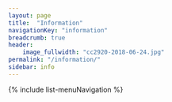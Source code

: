```yaml
---
layout: page
title:  "Information"
navigationKey: "information"
breadcrumb: true
header:
    image_fullwidth: "cc2920-2018-06-24.jpg"
permalink: "/information/"
sidebar: info
---
```


{% include list-menuNavigation %}

